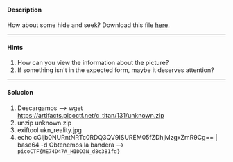 #### Description
How about some hide and seek? Download this file [here](https://artifacts.picoctf.net/c_titan/131/unknown.zip).

---
#### Hints
1. How can you view the information about the picture?
2. If something isn't in the expected form, maybe it deserves attention?

---
#### Solucion
1. Descargamos -->  wget https://artifacts.picoctf.net/c_titan/131/unknown.zip
2. unzip unknown.zip
3. exiftool ukn_reality.jpg
4. echo cGljb0NURntNRTc0RDQ3QV9ISUREM05fZDhjMzgxZmR9Cg== | base64 -d
Obtenemos la bandera --> ``` picoCTF{ME74D47A_HIDD3N_d8c381fd}```